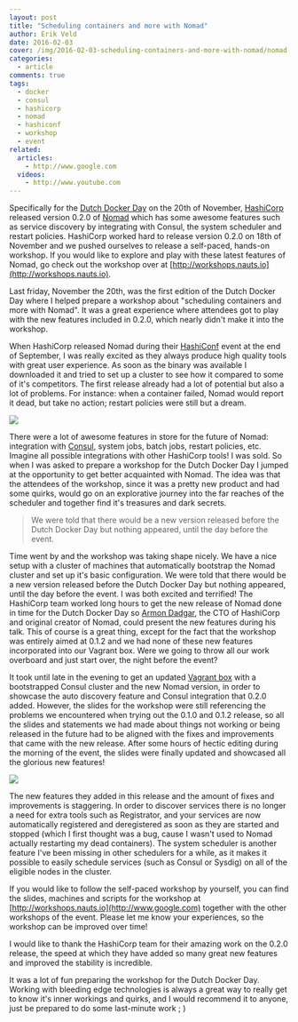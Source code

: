 ```yaml
---
layout: post
title: "Scheduling containers and more with Nomad"
author: Erik Veld
date: 2016-02-03
cover: /img/2016-02-03-scheduling-containers-and-more-with-nomad/nomad-cover.jpg
categories:
  - article
comments: true
tags:
  - docker
  - consul
  - hashicorp
  - nomad
  - hashiconf
  - workshop
  - event
related:
  articles:
    - http://www.google.com
  videos:
    - http://www.youtube.com
---
```

Specifically for the [Dutch Docker Day](http://www.google.com) on the 20th of November, [HashiCorp](http://www.google.com) released version 0.2.0 of [Nomad](http://www.google.com) which has some awesome features such as service discovery by integrating with Consul, the system scheduler and restart policies.  HashiCorp worked hard to release version 0.2.0 on 18th of November and we pushed ourselves to release a self-paced, hands-on workshop. If you would like to explore and play with these latest features of Nomad, go check out the workshop over at [http://workshops.nauts.io](http://workshops.nauts.io).

Last friday, November the 20th, was the first edition of the Dutch Docker Day where I helped prepare a workshop about "scheduling containers and more with Nomad". It was a great experience where attendees got to play with the new features included in 0.2.0, which nearly didn't make it into the workshop.

When HashiCorp released Nomad during their [HashiConf](http://www.google.com) event at the end of September, I was really excited as they always produce high quality tools with great user experience. As soon as the binary was available I downloaded it and tried to set up a cluster to see how it compared to some of it's competitors. The first release already had a lot of potential but also a lot of problems. For instance: when a container failed, Nomad would report it dead, but take no action; restart policies were still but a dream.

<div><img src="https://iroller.io/content/images/2015/09/IMG_2373.JPG" /></div>

There were a lot of awesome features in store for the future of Nomad: integration with [Consul](http://www.google.com), system jobs, batch jobs, restart policies, etc. Imagine all possible integrations with other HashiCorp tools! I was sold. So when I was asked to prepare a workshop for the Dutch Docker Day I jumped at the opportunity to get better acquainted with Nomad. The idea was that the attendees of the workshop, since it was a pretty new product and had some quirks, would go on an explorative journey into the far reaches of the scheduler and together find it's treasures and dark secrets.

> We were told that there would be a new version released before the Dutch Docker Day but nothing appeared, until the day before the event.

Time went by and the workshop was taking shape nicely. We have a nice setup with a cluster of machines that automatically bootstrap the Nomad cluster and set up it's basic configuration. We were told that there would be a new version released before the Dutch Docker Day but nothing appeared, until the day before the event. I was both excited and terrified! The HashiCorp team worked long hours to get the new release of Nomad done in time for the Dutch Docker Day so [Armon Dadgar](http://www.google.com), the CTO of HashiCorp and original creator of Nomad, could present the new features during his talk. This of course is a great thing, except for the fact that the workshop was entirely aimed at 0.1.2 and we had none of these new features incorporated into our Vagrant box. Were we going to throw all our work overboard and just start over, the night before the event?

It took until late in the evening to get an updated [Vagrant box](http://www.google.com) with a bootstrapped Consul cluster and the new Nomad version, in order to showcase the auto discovery feature and Consul integration that 0.2.0 added. However, the slides for the workshop were still referencing the problems we encountered when trying out the 0.1.0 and 0.1.2 release, so all the slides and statements we had made about things not working or being released in the future had to be aligned with the fixes and improvements that came with the new release. After some hours of hectic editing during the morning of the event, the slides were finally updated and showcased all the glorious new features!

<div><img src="https://iroller.io/content/images/2015/09/IMG_2374.JPG" /></div>

The new features they added in this release and the amount of fixes and improvements is staggering. In order to discover services there is no longer a need for extra tools such as Registrator, and your services are now automatically registered and deregistered as soon as they are started and stopped (which I first thought was a bug, cause I wasn't used to Nomad actually restarting my dead containers). The system scheduler is another feature I've been missing in other schedulers for a while, as it makes it possible to easily schedule services (such as Consul or Sysdig) on all of the eligible nodes in the cluster.

If you would like to follow the self-paced workshop by yourself, you can find the slides, machines and scripts for the workshop at [http://workshops.nauts.io](http://www.google.com) together with the other workshops of the event. Please let me know your experiences, so the workshop can be improved over time!

I would like to thank the HashiCorp team for their amazing work on the 0.2.0 release, the speed at which they have added so many great new features and improved the stability is incredible.

It was a lot of fun preparing the workshop for the Dutch Docker Day. Working with bleeding edge technologies is always a great way to really get to know it's inner workings and quirks, and I would recommend it to anyone, just be prepared to do some last-minute work ; )
